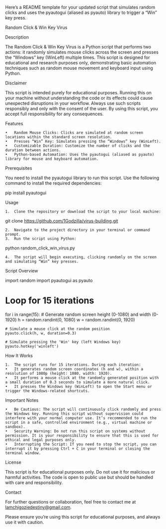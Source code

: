 Here’s a README template for your updated script that simulates random clicks and uses the pyautogui (aliased as pyauto) library to trigger a “Win” key press.

Random Click & Win Key Virus

Description

The Random Click & Win Key Virus is a Python script that performs two actions: it randomly simulates mouse clicks across the screen and presses the “Windows” key (WinLeft) multiple times. This script is designed for educational and research purposes only, demonstrating basic automation techniques such as random mouse movement and keyboard input using Python.

Disclaimer

This script is intended purely for educational purposes. Running this on your machine without understanding the code or its effects could cause unexpected disruptions in your workflow. Always use such scripts responsibly and only with the consent of the user. By using this script, you accept full responsibility for any consequences.

Features

	•	Random Mouse Clicks: Clicks are simulated at random screen locations within the standard screen resolution.
	•	Presses “Win” Key: Simulates pressing the “Windows” key (WinLeft).
	•	Customizable Duration: Customize the number of clicks and the duration between actions.
	•	Python-based Automation: Uses the pyautogui (aliased as pyauto) library for mouse and keyboard automation.

Prerequisites

You need to install the pyautogui library to run this script. Use the following command to install the required dependencies:

pip install pyautogui

Usage

	1.	Clone the repository or download the script to your local machine:

git clone https://github.com/1Godzilla/virus-building.git


	2.	Navigate to the project directory in your terminal or command prompt.
	3.	Run the script using Python:

python random_click_win_virus.py


	4.	The script will begin executing, clicking randomly on the screen and simulating “Win” key presses.

Script Overview

import random
import pyautogui as pyauto

# Loop for 15 iterations
for i in range(15):
    # Generate random screen height (0-1080) and width (0-1920)
    h = random.randint(0, 1080)
    w = random.randint(0, 1920)
    
    # Simulate a mouse click at the random position
    pyauto.click(h, w, duration=0.3)
    
    # Simulate pressing the 'Win' key (left Windows key)
    pyauto.hotkey('winleft')

How It Works

	1.	The script runs for 15 iterations. During each iteration:
	•	It generates random screen coordinates (h and w), within a resolution of 1080p (height: 1080, width: 1920).
	•	It performs a mouse click at the randomly generated position with a small duration of 0.3 seconds to simulate a more natural click.
	•	It presses the Windows key (WinLeft) to open the Start menu or trigger the Windows-related shortcuts.

Important Notes

	•	Be Cautious: The script will continuously click randomly and press the Windows key. Running this script without supervision could interfere with your normal computer use. It’s recommended to run the script in a safe, controlled environment (e.g., virtual machine or sandbox).
	•	Security Warning: Do not run this script on systems without permission. It is your responsibility to ensure that this is used for ethical and legal purposes only.
	•	Interrupting the Script: If you need to stop the script, you can interrupt it by pressing Ctrl + C in your terminal or closing the terminal window.

License

This script is for educational purposes only. Do not use it for malicious or harmful activities. The code is open to public use but should be handled with care and responsibility.

Contact

For further questions or collaboration, feel free to contact me at Iamchigoziedestiny@gmail.com.

Please ensure you’re using this script for educational purposes, and always use it with caution.